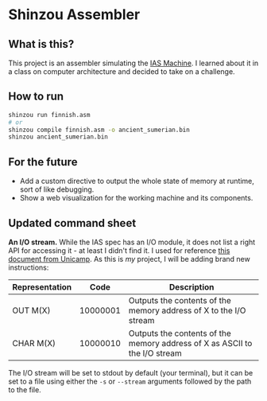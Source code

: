 # Shinzou Assembler

## What is this?

This project is an assembler simulating the [IAS Machine](https://en.wikipedia.org/wiki/IAS_machine). I learned about it in a class on computer architecture and decided to take on a challenge.

## How to run

```sh
shinzou run finnish.asm
# or
shinzou compile finnish.asm -o ancient_sumerian.bin
shinzou ancient_sumerian.bin
```

## For the future

- Add a custom directive to output the whole state of memory at runtime, sort of like debugging.
- Show a web visualization for the working machine and its components.

## Updated command sheet

**An I/O stream.** While the IAS spec has an I/O module, it does not list a right API for accessing it - at least I didn't find it. I used for reference [this document from Unicamp](https://www.ic.unicamp.br/~edson/disciplinas/mc404/2012-1s/anexos/programando_o_IAS.pdf). As this is _my_ project, I will be adding brand new instructions:

| Representation | Code     | Description                                                                |
| -------------- | -------- | -------------------------------------------------------------------------- |
| OUT M(X)       | 10000001 | Outputs the contents of the memory address of X to the I/O stream          |
| CHAR M(X)      | 10000010 | Outputs the contents of the memory address of X as ASCII to the I/O stream |

The I/O stream will be set to stdout by default (your terminal), but it can be set to a file using either the `-s` or `--stream` arguments followed by the path to the file.

